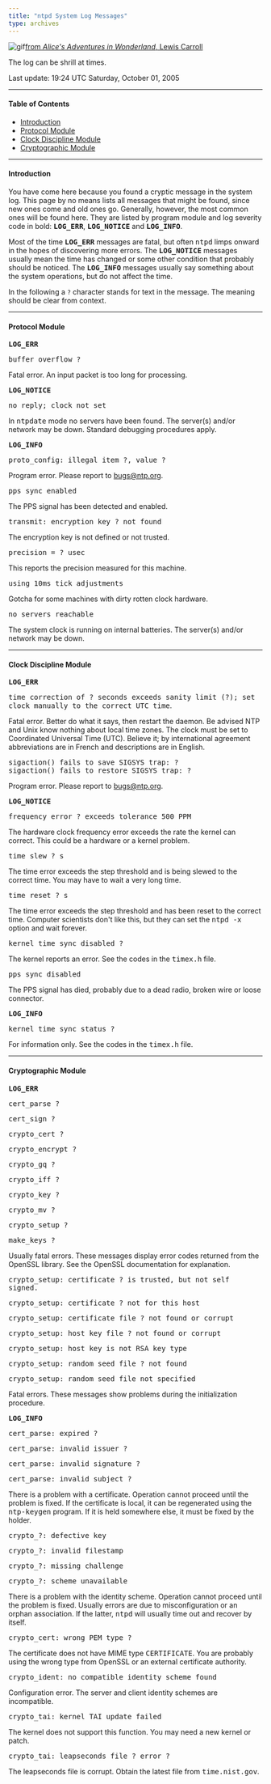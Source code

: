 ```yaml
---
title: "ntpd System Log Messages"
type: archives
---
```


![gif](/archives/pic/flatheads.gif)[from _Alice's Adventures in Wonderland_, Lewis Carroll](/reflib/pictures)

The log can be shrill at times.

Last update:  19:24 UTC Saturday, October 01, 2005

* * *

#### Table of Contents

*   [Introduction](/archives/4.2.2-series/msyslog/#introduction)
*   [Protocol Module](/archives/4.2.2-series/msyslog/#protocol-module)
*   [Clock Discipline Module](/archives/4.2.2-series/msyslog/#clock-discipline-module)
*   [Cryptographic Module](/archives/4.2.2-series/msyslog/#cryptographic-module)

* * *

#### Introduction

You have come here because you found a cryptic message in the system log. This page by no means lists all messages that might be found, since new ones come and old ones go. Generally, however, the most common ones will be found here. They are listed by program module and log severity code in bold: <tt>**LOG_ERR**</tt>, **<tt>LOG_NOTICE</tt>** and <tt>**LOG_INFO**</tt>.

Most of the time **<tt>LOG_ERR</tt>** messages are fatal, but often <tt>ntpd</tt> limps onward in the hopes of discovering more errors. The <tt>**LOG_NOTICE**</tt> messages usually mean the time has changed or some other condition that probably should be noticed. The <tt>**LOG_INFO**</tt> messages usually say something about the system operations, but do not affect the time.

In the following a `?` character stands for text in the message. The meaning should be clear from context.

* * *

#### Protocol Module

<tt>**LOG_ERR**</tt>

<dt><tt>buffer overflow ?</tt></dt>

Fatal error. An input packet is too long for processing.

<tt>**LOG_NOTICE**</tt>

<dt><tt>no reply; clock not set</tt></dt>

In <tt>ntpdate</tt> mode no servers have been found. The server(s) and/or network may be down. Standard debugging procedures apply.

<tt>**LOG_INFO**</tt>

<dt><tt>proto_config: illegal item ?, value ?</tt></dt>

Program error. Please report to bugs@ntp.org. 

<dt><tt>pps sync enabled</tt></dt>

The PPS signal has been detected and enabled.

<dt><tt>transmit: encryption key ? not found</tt></dt>

The encryption key is not defined or not trusted.

<dt><tt>precision = ? usec</tt></dt>

This reports the precision measured for this machine.

<dt><tt>using 10ms tick adjustments</tt></dt>

Gotcha for some machines with dirty rotten clock hardware.

<dt><tt>no servers reachable</tt></dt>

The system clock is running on internal batteries. The server(s) and/or network may be down.

* * *

#### Clock Discipline Module

<tt>**LOG_ERR**</tt>

<dt><tt>time correction of ? seconds exceeds sanity limit (?); set clock manually to the correct UTC time</tt>.</dt>

Fatal error. Better do what it says, then restart the daemon. Be advised NTP and Unix know nothing about local time zones. The clock must be set to Coordinated Universal Time (UTC). Believe it; by international agreement abbreviations are in French and descriptions are in English.

<dt><tt>sigaction() fails to save SIGSYS trap: ? </tt></dt> 
<dt><tt>sigaction() fails to restore SIGSYS trap: ?</tt></dt>

Program error. Please report to bugs@ntp.org.

<tt>**LOG_NOTICE**</tt>

<dt><tt>frequency error ? exceeds tolerance 500 PPM</tt></dt>

The hardware clock frequency error exceeds the rate the kernel can correct. This could be a hardware or a kernel problem.

<dt><tt>time slew ? s</tt></dt>

The time error exceeds the step threshold and is being slewed to the correct time. You may have to wait a very long time.

<dt><tt>time reset ? s</tt></dt>

The time error exceeds the step threshold and has been reset to the correct time. Computer scientists don't like this, but they can set the <tt>ntpd -x</tt> option and wait forever.

<dt><tt>kernel time sync disabled ?</tt></dt>

The kernel reports an error. See the codes in the <tt>timex.h</tt> file.

<dt><tt>pps sync disabled</tt></dt>

The PPS signal has died, probably due to a dead radio, broken wire or loose connector.

<tt>**LOG_INFO**</tt>

<dt><tt>kernel time sync status ?</tt></dt>

For information only. See the codes in the <tt>timex.h</tt> file.

* * *

#### Cryptographic Module

<tt>**LOG_ERR**</tt>

<tt>cert_parse ?</tt>

<tt>cert_sign ?</tt>

<tt>crypto_cert ?</tt>

<tt>crypto_encrypt ?</tt>

<tt>crypto_gq ?</tt>

<tt>crypto_iff ?</tt>

<tt>crypto_key ?</tt>

<tt>crypto_mv ?</tt>

<tt>crypto_setup ?</tt>

<tt>make_keys ?</tt>

Usually fatal errors. These messages display error codes returned from the OpenSSL library. See the OpenSSL documentation for explanation.

<tt>crypto_setup: certificate ? is trusted, but not self signed.</tt>

<tt>crypto_setup: certificate ? not for this host</tt>

<tt>crypto_setup: certificate file ? not found or corrupt</tt>

<tt>crypto_setup: host key file ? not found or corrupt</tt>

<tt>crypto_setup: host key is not RSA key type</tt>

<tt>crypto_setup: random seed file ? not found</tt>

<tt>crypto_setup: random seed file not specified</tt>

Fatal errors. These messages show problems during the initialization procedure.

<tt>**LOG_INFO**</tt>

<tt>cert_parse: expired ?</tt>

<tt>cert_parse: invalid issuer ?</tt>

<tt>cert_parse: invalid signature ?</tt>

<tt>cert_parse: invalid subject ?</tt>

There is a problem with a certificate. Operation cannot proceed until the problem is fixed. If the certificate is local, it can be regenerated using the <tt>ntp-keygen</tt> program. If it is held somewhere else, it must be fixed by the holder.

<tt>crypto_?: defective key</tt>

<tt>crypto_?: invalid filestamp</tt>

<tt>crypto_?: missing challenge</tt>

<tt>crypto_?: scheme unavailable</tt>

There is a problem with the identity scheme. Operation cannot proceed until the problem is fixed. Usually errors are due to misconfiguration or an orphan association. If the latter, <tt>ntpd</tt> will usually time out and recover by itself.

<dt><tt>crypto_cert: wrong PEM type ?</tt></dt>

The certificate does not have MIME type <tt>CERTIFICATE</tt>. You are probably using the wrong type from OpenSSL or an external certificate authority.

<dt><tt>crypto_ident: no compatible identity scheme found</tt></dt>

Configuration error. The server and client identity schemes are incompatible.

<dt><tt>crypto_tai: kernel TAI update failed</tt></dt>

The kernel does not support this function. You may need a new kernel or patch.

<dt><tt>crypto_tai: leapseconds file ? error ?</tt></dt>

The leapseconds file is corrupt. Obtain the latest file from <tt>time.nist.gov</tt>.
